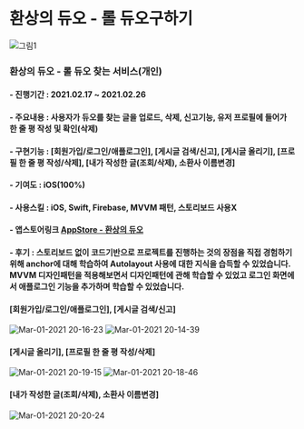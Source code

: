 # 환상의 듀오 - 롤 듀오구하기
![그림1](https://user-images.githubusercontent.com/55137069/109484964-6ca71500-7ac4-11eb-9582-c28c408725f7.png)

### 환상의 듀오 - 롤 듀오 찾는 서비스(개인)
#### - 진행기간 : 2021.02.17 ~ 2021.02.26
#### - 주요내용 : 사용자가 듀오를 찾는 글을 업로드, 삭제, 신고기능, 유저 프로필에 들어가 한 줄 평 작성 및 확인(삭제)
#### - 구현기능 : [회원가입/로그인/애플로그인], [게시글 검색/신고], [게시글 올리기], [프로필 한 줄 평 작성/삭제], [내가 작성한 글(조회/삭제), 소환사 이름변경]
#### - 기여도 : iOS(100%)
#### - 사용스킬 : iOS, Swift, Firebase, MVVM 패턴, 스토리보드 사용X
#### - 앱스토어링크 [AppStore - 환상의 듀오](https://apps.apple.com/kr/app/%ED%99%98%EC%83%81%EC%9D%98-%EB%93%80%EC%98%A4/id1555669073)
#### - 후기 : 스토리보드 없이 코드기반으로 프로젝트를 진행하는 것의 장점을 직접 경험하기 위해 anchor에 대해 학습하여 Autolayout 사용에 대한 지식을 습득할 수 있었습니다. MVVM 디자인패턴을 적용해보면서 디자인패턴에 관해 학습할 수 있었고 로그인 화면에서 애플로그인 기능을 추가하며 학습할 수 있었습니다.  
#### [회원가입/로그인/애플로그인], [게시글 검색/신고]
![Mar-01-2021 20-16-23](https://user-images.githubusercontent.com/55137069/109490502-a9c2d580-7acb-11eb-9b5e-065aa29f96c0.gif) ![Mar-01-2021 20-14-39](https://user-images.githubusercontent.com/55137069/109490524-b0e9e380-7acb-11eb-8176-f5f3f9d97a3d.gif)

#### [게시글 올리기], [프로필 한 줄 평 작성/삭제]
![Mar-01-2021 20-19-15](https://user-images.githubusercontent.com/55137069/109490597-c5c67700-7acb-11eb-8350-3b98b0fa5b25.gif) ![Mar-01-2021 20-18-46](https://user-images.githubusercontent.com/55137069/109490605-c828d100-7acb-11eb-810a-6b712f708500.gif)

#### [내가 작성한 글(조회/삭제), 소환사 이름변경]
![Mar-01-2021 20-20-24](https://user-images.githubusercontent.com/55137069/109490610-cb23c180-7acb-11eb-8ce9-6f2f213b7782.gif)
